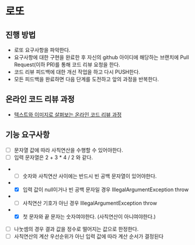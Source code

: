# 로또
## 진행 방법
* 로또 요구사항을 파악한다.
* 요구사항에 대한 구현을 완료한 후 자신의 github 아이디에 해당하는 브랜치에 Pull Request(이하 PR)를 통해 코드 리뷰 요청을 한다.
* 코드 리뷰 피드백에 대한 개선 작업을 하고 다시 PUSH한다.
* 모든 피드백을 완료하면 다음 단계를 도전하고 앞의 과정을 반복한다.

## 온라인 코드 리뷰 과정
* [텍스트와 이미지로 살펴보는 온라인 코드 리뷰 과정](https://github.com/next-step/nextstep-docs/tree/master/codereview)

## 기능 요구사항
- [ ] 문자열 값에 따라 사칙연산을 수행할 수 있어야한다.
- [ ] 입력 문자열은 2 + 3 * 4 / 2 와 같다.
* - [ ] 숫자와 사칙연산 사이에는 반드시 빈 공백 문자열이 있어야한다.
* - [x] 입력 값이 null이거나 빈 공백 문자일 경우 IllegalArgumentException throw
* - [ ] 사칙연산 기호가 아닌 경우 IllegalArgumentException throw
* - [x] 첫 문자와 끝 문자는 숫자여야한다. (사칙연산이 아니여야한다.)
- [ ] 나눗셈의 경우 결과 값을 정수로 떨어지는 값으로 한정한다.
- [ ] 사칙연산의 계산 우선순위가 아닌 입력 값에 따라 계산 순서가 결정된다
